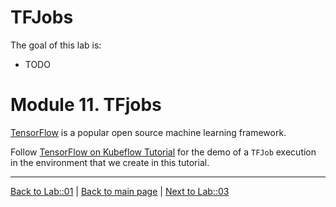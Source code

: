 # TFJobs

The goal of this lab is:

- TODO

# Module 11. TFjobs

[TensorFlow](https://www.tensorflow.org/) is a popular open source machine learning framework.

Follow [TensorFlow on Kubeflow Tutorial](tensorflow-on-kubeflow/Readme.md#tensorflow-on-kubeflow-on-azure-stack) for
the demo of a `TFJob` execution in the environment that we create in this tutorial.

---

[Back to Lab::01](../01-Jupyter/Readme.md) | [Back to main page](../Readme.md) | [Next to Lab::03](../03-PyTorchJobs/Readme.md)
